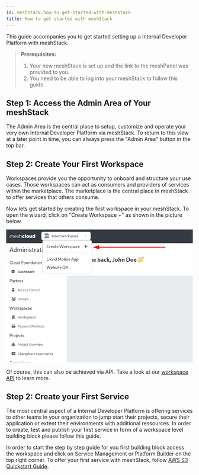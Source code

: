 ```yaml
---
id: meshstack.how-to.get-started-with-meshstack
title: How to get started with meshStack
---
```


This guide accompanies you to get started setting up a Internal Developer Platform with meshStack.

> **Prerequisites:**
> 1. Your new meshStack is set up and the link to the meshPanel was provided to you.
> 2. You need to be able to log into your meshStack to follow this guide.

## Step 1: Access the Admin Area of Your meshStack

The Admin Area is the central place to setup, customize and operate your very own Internal Developer Platform via meshStack.
To return to this view at a later point in time, you can always press the "Admin Area" button in the top bar.

## Step 2: Create Your First Workspace

Workspaces provide you the opportunity to onboard and structure your use cases. Those workspaces can act as consumers and providers of services within the marketplace. The marketplace is 
the central place in meshStack to offer services that others consume. 

Now lets get started by creating the first workspace in your meshStack. To open the wizard, click on "Create Workspace +" as shown in the picture below.

![Create meshWorkspace](assets/create-workspace.png)

Of course, this can also be achieved via API. Take a look at our [workspace API](/api/index.html#_meshworkspace) to learn more.

## Step 2: Create your First Service 

The most central aspect of a Internal Developer Platform is offering services to other teams in your organization to jump start their projects, secure their application or extent their environments with additional ressources.
In order to create, test and publish your first service in form of a workspace level building block please follow this guide.

In order to start the step by step guide for you first building block access the workspace and click on Service Management or Platform Builder on the top right corner.
To offer your first service with meshStack, follow [AWS S3 Quickstart Guide](./meshstack.building-aws-quickstart-guide.md).
